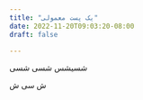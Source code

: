 ```yaml
---
title: "یک پست معمولی"
date: 2022-11-20T09:03:20-08:00
draft: false

---
```


شسیشس 
شسی 
شسی

ش سی
ش